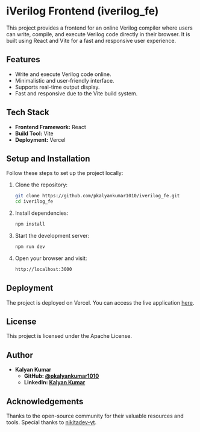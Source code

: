 # iVerilog Frontend (iverilog_fe)

This project provides a frontend for an online Verilog compiler where users can write, compile, and execute Verilog code directly in their browser. It is built using React and Vite for a fast and responsive user experience.

## Features

- Write and execute Verilog code online.
- Minimalistic and user-friendly interface.
- Supports real-time output display.
- Fast and responsive due to the Vite build system.

## Tech Stack

- **Frontend Framework:** React
- **Build Tool:** Vite
- **Deployment:** Vercel

## Setup and Installation

Follow these steps to set up the project locally:

1. Clone the repository:
   ```bash
   git clone https://github.com/pkalyankumar1010/iverilog_fe.git
   cd iverilog_fe
   ```
2. Install dependencies:
   ```bash
   npm install
   ```
3. Start the development server:
   ```bash
   npm run dev
   ```
4. Open your browser and visit:
   ```bash
   http://localhost:3000
   ```

## Deployment

The project is deployed on Vercel. You can access the live application [here](https://iverilog.sumathi.dev/).

## License

This project is licensed under the Apache License.

## Author

- **Kalyan Kumar**
  - **GitHub: [@pkalyankumar1010](https://github.com/pkalyankumar1010/)**
  - **LinkedIn: [Kalyan Kumar](https://www.linkedin.com/in/pkalyankumar1010/)**

## Acknowledgements

Thanks to the open-source community for their valuable resources and tools.
Special thanks to [nikitadev-yt](https://github.com/nikitadev-yt/react-code-editor-app).
